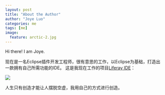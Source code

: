 ```yaml
---
layout: post
title: "About the Author"
author: "Joye Luo"
categories: me
tags: [me]
image:
  feature: arctic-2.jpg
---
```


Hi there! I am Joye.

现在是一名Eclipse插件开发工程师，很有意思的工作，以Eclipse为基础，打造出一款拥有自己所需功能的IDE。
这是我现在工作的项目[Liferay IDE](https://github.com/liferay/liferay-ide)：

<img src="{{ site.github.url }}/assets/img/ide.png">

人生只有创造才能让人摆脱空虚，我用自己的方式进行创造。



